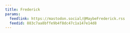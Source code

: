 ```yaml
---
title: Frederick
params:
  feedlink: https://mastodon.social/@MaybeFrederick.rss
  feedid: 883c7aa8bffe9b4f8dc47c1a147e14d8
---
```

